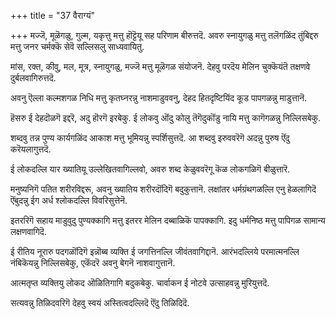 +++
title = "37 वैराग्यं"

+++
मज्जॆ, मूळॆगळु, गुल्म, यकृत्तु मत्तु हॊट्टॆयू सह परिणाम बीरुत्तदॆ. अवरु स्नायुगळु मत्तु तलॆगळिंद तुंबिद्दरु मत्तु जनर चर्मक्कॆ सेवॆ सल्लिसलु साध्यवायितु.

मांस, रक्त, कीवु, मल, मूत्र, स्नायुगळु, मज्जॆ मत्तु मूळॆगळ संयोजनॆ. देहवु परदॆय मेलिन चुक्कॆयंतॆ तक्षणवे दुर्बलवागिरुत्तदॆ.

अवनु ऎल्ला कल्मशगळ निधि मत्तु कृतघ्नरन्नु नाशमाडुववनु, देहद हितदृष्टियिंद कूड पापगळन्नु माडुत्तानॆ.

हॆसरु ई देहदॊळगॆ इद्दरॆ, अदु हॊरगॆ इरबेकु. ई लोकवु ऒंदु कोलु तॆगॆदुकॊंडु नायि मत्तु कागॆगळन्नु निल्लिसबेकु.

शब्दवु तन्न पुण्य कार्यगळिंद आकाश मत्तु भूमियन्नु स्पर्शिसुत्तदॆ. आ शब्दवु इरुववरॆगॆ अदन्नु पुरुष ऎंदु करॆयलागुत्तदॆ.

ई लोकदल्लि यार ख्यातियू उल्लेखितवागिल्लवो, अवरु शब्द केळुववरॆगू कॆळ लोकगळिगॆ बीळुत्तारॆ.

मनुष्यनिगॆ पतित शरीरविद्दरू, अवनु ख्यातिय शरीरदॊंदिगॆ बदुकुत्तानॆ. लक्षांतर धर्मग्रंथगळल्लि एनु हेळलागिदॆ ऎंबुदन्नु ईग अर्ध श्लोकदल्लि विवरिसुत्तेनॆ.

इतररिगॆ सहाय माडुवुदु पुण्यक्कागि मत्तु इतरर मेलिन दब्बाळिकॆ पापक्कागि. इदु धर्मनिष्ठ मत्तु पापिगळ सामान्य लक्षणवागिदॆ.

ई रीतिय नूरारु पदगळॊंदिगॆ इन्नॊब्ब व्यक्ति ई जगत्तिनल्लि जीवंतवागिद्दानॆ. आरंभदल्लिये परमात्मनल्लि नंबिकॆयन्नु निल्लिसबेकु, एकॆंदरॆ अवनु बेगनॆ नाशवागुत्तानॆ.

आत्मतृप्त व्यक्तियु लोकद ऒळितिगागि बदुकबेकु. चार्वाकन ई नोटवे उत्साहवन्नु मुरियुत्तदॆ.

सत्यवन्नु तिळिदवरिगॆ देहवु स्वयं अस्तित्वदल्लिदॆ ऎंदु तिळिदिदॆ.


